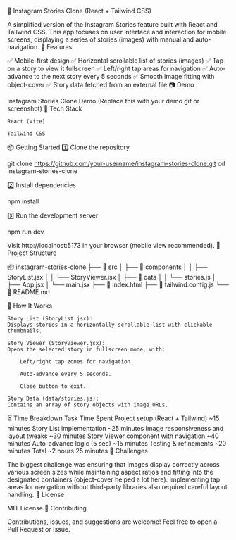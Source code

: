 📸 Instagram Stories Clone (React + Tailwind CSS)

A simplified version of the Instagram Stories feature built with React and Tailwind CSS.
This app focuses on user interface and interaction for mobile screens, displaying a series of stories (images) with manual and auto-navigation.
🌟 Features

✅ Mobile-first design
✅ Horizontal scrollable list of stories (images)
✅ Tap on a story to view it fullscreen
✅ Left/right tap areas for navigation
✅ Auto-advance to the next story every 5 seconds
✅ Smooth image fitting with object-cover
✅ Story data fetched from an external file
📷 Demo

Instagram Stories Clone Demo
(Replace this with your demo gif or screenshot)
🚀 Tech Stack

    React (Vite)

    Tailwind CSS

📦 Getting Started
1️⃣ Clone the repository

git clone https://github.com/your-username/instagram-stories-clone.git
cd instagram-stories-clone

2️⃣ Install dependencies

npm install

3️⃣ Run the development server

npm run dev

Visit http://localhost:5173 in your browser (mobile view recommended).
📂 Project Structure

📦 instagram-stories-clone
├── 📁 src
│   ├── 📁 components
│   │   ├── StoryList.jsx
│   │   └── StoryViewer.jsx
│   ├── 📁 data
│   │   └── stories.js
│   ├── App.jsx
│   └── main.jsx
├── 📄 index.html
├── 📄 tailwind.config.js
└── 📄 README.md

📖 How It Works

    Story List (StoryList.jsx):
    Displays stories in a horizontally scrollable list with clickable thumbnails.

    Story Viewer (StoryViewer.jsx):
    Opens the selected story in fullscreen mode, with:

        Left/right tap zones for navigation.

        Auto-advance every 5 seconds.

        Close button to exit.

    Story Data (data/stories.js):
    Contains an array of story objects with image URLs.

⏳ Time Breakdown
Task	Time Spent
Project setup (React + Tailwind)	~15 minutes
Story List implementation	~25 minutes
Image responsiveness and layout tweaks	~30 minutes
Story Viewer component with navigation	~40 minutes
Auto-advance logic (5 sec)	~15 minutes
Testing & refinements	~20 minutes
Total	~2 hours 25 minutes
🧠 Challenges

The biggest challenge was ensuring that images display correctly across various screen sizes while maintaining aspect ratios and fitting into the designated containers (object-cover helped a lot here). Implementing tap areas for navigation without third-party libraries also required careful layout handling.
📄 License

MIT License
🤝 Contributing

Contributions, issues, and suggestions are welcome!
Feel free to open a Pull Request or Issue.
